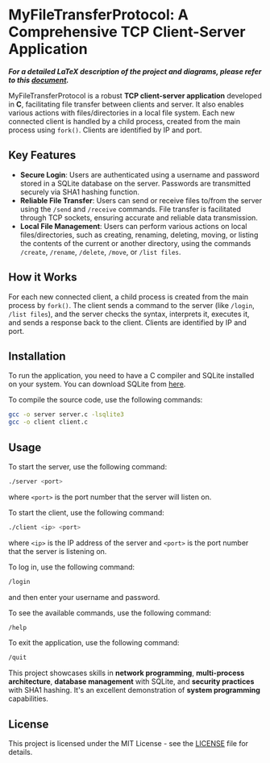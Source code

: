 # MyFileTransferProtocol: A Comprehensive TCP Client-Server Application

**_For a detailed LaTeX description of the project and diagrams, please refer to this [document](MyFTP.pdf)._**

MyFileTransferProtocol is a robust **TCP client-server application** developed in **C**, facilitating file transfer between clients and server. It also enables various actions with files/directories in a local file system. Each new connected client is handled by a child process, created from the main process using `fork()`. Clients are identified by IP and port.

## Key Features

- **Secure Login**: Users are authenticated using a username and password stored in a SQLite database on the server. Passwords are transmitted securely via SHA1 hashing function.
- **Reliable File Transfer**: Users can send or receive files to/from the server using the `/send` and `/receive` commands. File transfer is facilitated through TCP sockets, ensuring accurate and reliable data transmission.
- **Local File Management**: Users can perform various actions on local files/directories, such as creating, renaming, deleting, moving, or listing the contents of the current or another directory, using the commands `/create`, `/rename`, `/delete`, `/move`, or `/list files`.

## How it Works

For each new connected client, a child process is created from the main process by `fork()`. The client sends a command to the server (like `/login`, `/list files`), and the server checks the syntax, interprets it, executes it, and sends a response back to the client. Clients are identified by IP and port.

## Installation

To run the application, you need to have a C compiler and SQLite installed on your system. You can download SQLite from [here](https://www.sqlite.org/download.html).

To compile the source code, use the following commands:

```bash
gcc -o server server.c -lsqlite3
gcc -o client client.c
```

## Usage

To start the server, use the following command:

```bash
./server <port>
```

where `<port>` is the port number that the server will listen on.

To start the client, use the following command:

```bash
./client <ip> <port>
```

where `<ip>` is the IP address of the server and `<port>` is the port number that the server is listening on.

To log in, use the following command:

```bash
/login
```

and then enter your username and password.

To see the available commands, use the following command:

```bash
/help
```

To exit the application, use the following command:

```bash
/quit
```
This project showcases skills in **network programming**, **multi-process architecture**, **database management** with SQLite, and **security practices** with SHA1 hashing. It's an excellent demonstration of **system programming** capabilities.

## License

This project is licensed under the MIT License - see the [LICENSE](LICENSE) file for details. 


